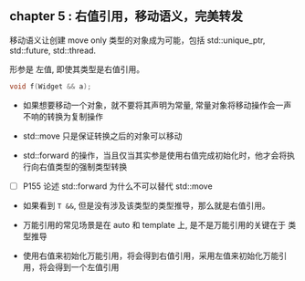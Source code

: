 ## chapter 5 : 右值引用，移动语义，完美转发

移动语义让创建 move only 类型的对象成为可能，包括 std::unique_ptr, std::future, std::thread.

形参是 左值, 即使其类型是右值引用。
```cpp
void f(Widget && a);
```

- 如果想要移动一个对象，就不要将其声明为常量, 常量对象将移动操作会一声不响的转换为复制操作
- std::move 只是保证转换之后的对象可以移动

- std::forward 的操作，当且仅当其实参是使用右值完成初始化时，他才会将执行向右值类型的强制类型转换

- [ ] P155 论述 std::forward 为什么不可以替代 std::move

- 如果看到 `T &&`, 但是没有涉及该类型的类型推导，那么就是右值引用。

- 万能引用的常见场景是在 auto 和 template 上, 是不是万能引用的关键在于 类型推导

- 使用右值来初始化万能引用，将会得到右值引用，采用左值来初始化万能引用，将会得到一个左值引用

